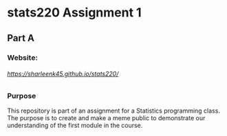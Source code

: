 # stats220 Assignment 1
## Part A

### Website:
###### https://sharleenk45.github.io/stats220/

### Purpose
This repository is part of an assignment for a Statistics programming class. The purpose is to create and make a meme public to demonstrate our understanding of the first module in the course.



